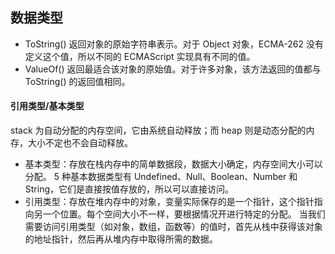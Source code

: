 ## 数据类型

- ToString()
  返回对象的原始字符串表示。对于 Object 对象，ECMA-262 没有定义这个值，所以不同的 ECMAScript 实现具有不同的值。
- ValueOf()
  返回最适合该对象的原始值。对于许多对象，该方法返回的值都与 ToString() 的返回值相同。

#### 引用类型/基本类型

stack 为自动分配的内存空间，它由系统自动释放；而 heap 则是动态分配的内存，大小不定也不会自动释放。

- 基本类型：存放在栈内存中的简单数据段，数据大小确定，内存空间大小可以分配。
  5 种基本数据类型有 Undefined、Null、Boolean、Number 和 String，它们是直接按值存放的，所以可以直接访问。
- 引用类型：存放在堆内存中的对象，变量实际保存的是一个指针，这个指针指向另一个位置。每个空间大小不一样，要根据情况开进行特定的分配。
  当我们需要访问引用类型（如对象，数组，函数等）的值时，首先从栈中获得该对象的地址指针，然后再从堆内存中取得所需的数据。
